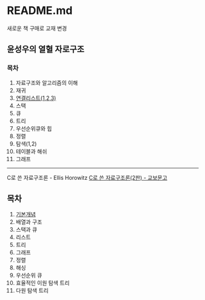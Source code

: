 # README.md

새로운 책 구매로 교재 변경

 ## 윤성우의 열혈 자로구조

 ### 목차
 1. 자료구조와 알고리즘의 이해
 2. 재귀
 3. [연결리스트(1,2,3)](./LinedList.md)
 4. 스택
 5. 큐
 6. 트리
 7. 우선순위큐와 힙
 8. 정렬
 9. 탐색(1,2)
 10. 테이블과 해쉬
 11. 그래프


--------

C로 쓴 자료구조론  - Ellis Horowitz
[C로 쓴 자료구조론(2판) - 교보문고](http://www.kyobobook.co.kr/product/detailViewKor.laf?ejkGb=KOR&mallGb=KOR&barcode=9788970858944)

## 목차
1. [기본개념](./기본개념.md)
2. 배열과 구조
3. 스택과 큐
4. 리스트
5. 트리
6. 그래프
7. 정렬
8. 해싱
9. 우선순위 큐
10. 효율적인 이원 탐색 트리
11. 다원 탐색 트리

